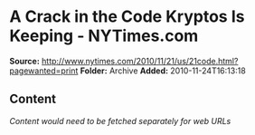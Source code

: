 # A Crack in the Code Kryptos Is Keeping - NYTimes.com

**Source:** http://www.nytimes.com/2010/11/21/us/21code.html?pagewanted=print
**Folder:** Archive
**Added:** 2010-11-24T16:13:18




## Content
*Content would need to be fetched separately for web URLs*
